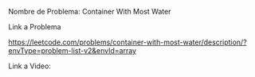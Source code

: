 Nombre de Problema: Container With Most Water

Link a Problema

https://leetcode.com/problems/container-with-most-water/description/?envType=problem-list-v2&envId=array

Link a Video:

